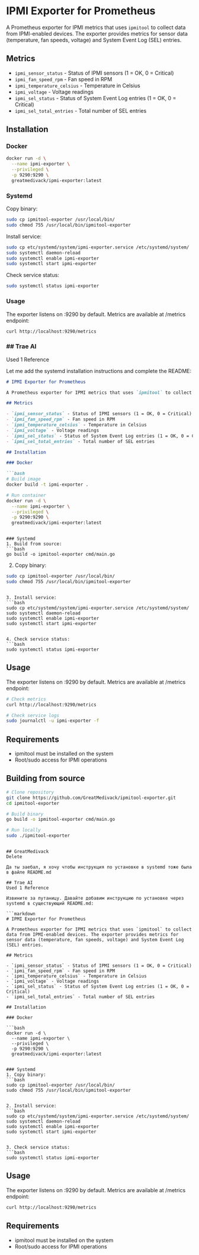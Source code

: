 # IPMI Exporter for Prometheus

A Prometheus exporter for IPMI metrics that uses `ipmitool` to collect data from IPMI-enabled devices. The exporter provides metrics for sensor data (temperature, fan speeds, voltage) and System Event Log (SEL) entries.

## Metrics

- `ipmi_sensor_status` - Status of IPMI sensors (1 = OK, 0 = Critical)
- `ipmi_fan_speed_rpm` - Fan speed in RPM
- `ipmi_temperature_celsius` - Temperature in Celsius
- `ipmi_voltage` - Voltage readings
- `ipmi_sel_status` - Status of System Event Log entries (1 = OK, 0 = Critical)
- `ipmi_sel_total_entries` - Total number of SEL entries

## Installation

### Docker

```bash
docker run -d \
  --name ipmi-exporter \
  --privileged \
  -p 9290:9290 \
  greatmedivack/ipmi-exporter:latest
```

### Systemd 

Copy binary:
```bash 
sudo cp ipmitool-exporter /usr/local/bin/
sudo chmod 755 /usr/local/bin/ipmitool-exporter
```
Install service:
```bash
sudo cp etc/systemd/system/ipmi-exporter.service /etc/systemd/system/
sudo systemctl daemon-reload
sudo systemctl enable ipmi-exporter
sudo systemctl start ipmi-exporter
```
Check service status:
```bash
sudo systemctl status ipmi-exporter
```

### Usage

The exporter listens on :9290 by default. Metrics are available at /metrics endpoint:
```bash
curl http://localhost:9290/metrics
```

### ## Trae AI
Used 1 Reference

Let me add the systemd installation instructions and complete the README:

```markdown
# IPMI Exporter for Prometheus

A Prometheus exporter for IPMI metrics that uses `ipmitool` to collect data from IPMI-enabled devices. The exporter provides metrics for sensor data (temperature, fan speeds, voltage) and System Event Log (SEL) entries.

## Metrics

- `ipmi_sensor_status` - Status of IPMI sensors (1 = OK, 0 = Critical)
- `ipmi_fan_speed_rpm` - Fan speed in RPM
- `ipmi_temperature_celsius` - Temperature in Celsius
- `ipmi_voltage` - Voltage readings
- `ipmi_sel_status` - Status of System Event Log entries (1 = OK, 0 = Critical)
- `ipmi_sel_total_entries` - Total number of SEL entries

## Installation

### Docker

```bash
# Build image
docker build -t ipmi-exporter .

# Run container
docker run -d \
  --name ipmi-exporter \
  --privileged \
  -p 9290:9290 \
  greatmedivack/ipmi-exporter:latest
 ```
```

### Systemd
1. Build from source:
```bash
go build -o ipmitool-exporter cmd/main.go
 ```

2. Copy binary:
```bash
sudo cp ipmitool-exporter /usr/local/bin/
sudo chmod 755 /usr/local/bin/ipmitool-exporter
 ```
```

3. Install service:
```bash
sudo cp etc/systemd/system/ipmi-exporter.service /etc/systemd/system/
sudo systemctl daemon-reload
sudo systemctl enable ipmi-exporter
sudo systemctl start ipmi-exporter
 ```
```

4. Check service status:
```bash
sudo systemctl status ipmi-exporter
 ```

## Usage
The exporter listens on :9290 by default. Metrics are available at /metrics endpoint:

```bash
# Check metrics
curl http://localhost:9290/metrics

# Check service logs
sudo journalctl -u ipmi-exporter -f
 ```

## Requirements
- ipmitool must be installed on the system
- Root/sudo access for IPMI operations
## Building from source
```bash
# Clone repository
git clone https://github.com/GreatMedivack/ipmitool-exporter.git
cd ipmitool-exporter

# Build binary
go build -o ipmitool-exporter cmd/main.go

# Run locally
sudo ./ipmitool-exporter
 ```
```

## GreatMedivack
Delete

Да ты заебал, я хочу чтобы инструкция по установке в systemd тоже была в файле README.md

## Trae AI
Used 1 Reference

Извините за путаницу. Давайте добавим инструкцию по установке через systemd в существующий README.md:

```markdown
# IPMI Exporter for Prometheus

A Prometheus exporter for IPMI metrics that uses `ipmitool` to collect data from IPMI-enabled devices. The exporter provides metrics for sensor data (temperature, fan speeds, voltage) and System Event Log (SEL) entries.

## Metrics

- `ipmi_sensor_status` - Status of IPMI sensors (1 = OK, 0 = Critical)
- `ipmi_fan_speed_rpm` - Fan speed in RPM
- `ipmi_temperature_celsius` - Temperature in Celsius
- `ipmi_voltage` - Voltage readings
- `ipmi_sel_status` - Status of System Event Log entries (1 = OK, 0 = Critical)
- `ipmi_sel_total_entries` - Total number of SEL entries

## Installation

### Docker

```bash
docker run -d \
  --name ipmi-exporter \
  --privileged \
  -p 9290:9290 \
  greatmedivack/ipmi-exporter:latest
 ```
```

### Systemd
1. Copy binary:
```bash
sudo cp ipmitool-exporter /usr/local/bin/
sudo chmod 755 /usr/local/bin/ipmitool-exporter
 ```
```

2. Install service:
```bash
sudo cp etc/systemd/system/ipmi-exporter.service /etc/systemd/system/
sudo systemctl daemon-reload
sudo systemctl enable ipmi-exporter
sudo systemctl start ipmi-exporter
 ```
```

3. Check service status:
```bash
sudo systemctl status ipmi-exporter
 ```

## Usage
The exporter listens on :9290 by default. Metrics are available at /metrics endpoint:

```bash
curl http://localhost:9290/metrics
 ```

## Requirements
- ipmitool must be installed on the system
- Root/sudo access for IPMI operations